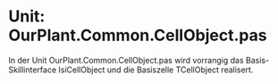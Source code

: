 # Unit: OurPlant.Common.CellObject.pas

In der Unit OurPlant.Common.CellObject.pas wird vorrangig das Basis-Skillinterface IsiCellObject und die Basiszelle TCellObject realisert.

